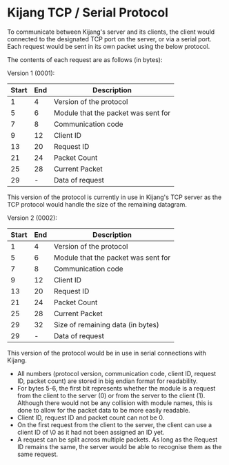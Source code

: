 # Kijang TCP / Serial Protocol

To communicate between Kijang's server and its clients, the client would connected to the designated TCP port on the server, or via a serial port. Each request would be sent in its own packet using the below protocol.

The contents of each request are as follows (in bytes):

Version 1 (0001):

| Start | End | Description |
|-|-|-|
| 1 | 4 | Version of the protocol |
| 5 | 6 | Module that the packet was sent for |
| 7 | 8 | Communication code |
| 9 | 12 | Client ID |
| 13 | 20 | Request ID |
| 21 | 24 | Packet Count |
| 25 | 28 | Current Packet |
| 29 | - | Data of request |

This version of the protocol is currently in use in Kijang's TCP server as the TCP protocol would handle the size of the remaining datagram.

Version 2 (0002):

| Start | End | Description |
|-|-|-|
| 1 | 4 | Version of the protocol |
| 5 | 6 | Module that the packet was sent for |
| 7 | 8 | Communication code |
| 9 | 12 | Client ID |
| 13 | 20 | Request ID |
| 21 | 24 | Packet Count |
| 25 | 28 | Current Packet |
| 29 | 32 | Size of remaining data (in bytes) |
| 29 | - | Data of request |

This version of the protocol would be in use in serial connections with Kijang.

- All numbers (protocol version, communication code, client ID, request ID, packet count) are stored in big endian format for readability.
- For bytes 5-6, the first bit represents whether the module is a request from the client to the server (0) or from the server to the client (1). Although there would not be any collision with module names, this is done to allow for the packet data to be more easily readable.
- Client ID, request ID and packet count can not be 0.
- On the first request from the client to the server, the client can use a client ID of \0 as it had not been assigned an ID yet.
- A request can be split across multiple packets. As long as the Request ID remains the same, the server would be able to recognise them as the same request.
